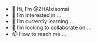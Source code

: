 - 👋 Hi, I’m @ZHAIxiaomai
- 👀 I’m interested in ...
- 🌱 I’m currently learning ...
- 💞️ I’m looking to collaborate on ...
- 📫 How to reach me ...

<!---
ZHAIxiaomai/ZHAIxiaomai is a ✨ special ✨ repository because its `README.md` (this file) appears on your GitHub profile.
You can click the Preview link to take a look at your changes.
--->
